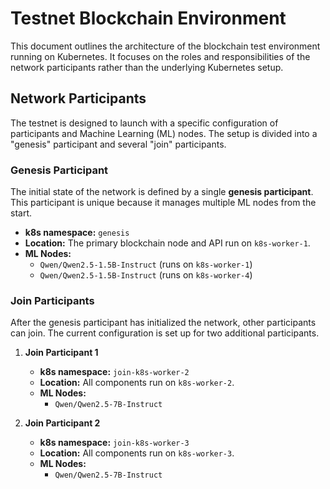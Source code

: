 # Testnet Blockchain Environment

This document outlines the architecture of the blockchain test environment running on Kubernetes. It focuses on the roles and responsibilities of the network participants rather than the underlying Kubernetes setup.

## Network Participants

The testnet is designed to launch with a specific configuration of participants and Machine Learning (ML) nodes. The setup is divided into a "genesis" participant and several "join" participants.

### Genesis Participant

The initial state of the network is defined by a single **genesis participant**. This participant is unique because it manages multiple ML nodes from the start.

*   **k8s namespace:** `genesis`
*   **Location:** The primary blockchain node and API run on `k8s-worker-1`.
*   **ML Nodes:**
    *   `Qwen/Qwen2.5-1.5B-Instruct` (runs on `k8s-worker-1`)
    *   `Qwen/Qwen2.5-1.5B-Instruct` (runs on `k8s-worker-4`)

### Join Participants

After the genesis participant has initialized the network, other participants can join. The current configuration is set up for two additional participants.

1.  **Join Participant 1**
    *   **k8s namespace:** `join-k8s-worker-2`
    *   **Location:** All components run on `k8s-worker-2`.
    *   **ML Nodes:**
        *   `Qwen/Qwen2.5-7B-Instruct`

2.  **Join Participant 2**
    *   **k8s namespace:** `join-k8s-worker-3`
    *   **Location:** All components run on `k8s-worker-3`.
    *   **ML Nodes:**
        *   `Qwen/Qwen2.5-7B-Instruct`
